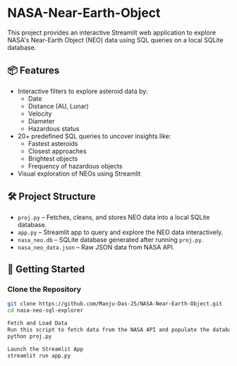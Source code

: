 # NASA-Near-Earth-Object

This project provides an interactive Streamlit web application to explore NASA's Near-Earth Object (NEO) data using SQL queries on a local SQLite database.

## 📦 Features

- Interactive filters to explore asteroid data by:
  - Date
  - Distance (AU, Lunar)
  - Velocity
  - Diameter
  - Hazardous status
- 20+ predefined SQL queries to uncover insights like:
  - Fastest asteroids
  - Closest approaches
  - Brightest objects
  - Frequency of hazardous objects
- Visual exploration of NEOs using Streamlit

## 🛠️ Project Structure

- `proj.py` – Fetches, cleans, and stores NEO data into a local SQLite database.
- `app.py` – Streamlit app to query and explore the NEO data interactively.
- `nasa_neo.db` – SQLite database generated after running `proj.py`.
- `nasa_neo_data.json` – Raw JSON data from NASA API.

## 🚀 Getting Started

### Clone the Repository

```bash
git clone https://github.com/Manju-Das-25/NASA-Near-Earth-Object.git
cd nasa-neo-sql-explorer

Fetch and Load Data
Run this script to fetch data from the NASA API and populate the database:
python proj.py

Launch the Streamlit App
streamlit run app.py
